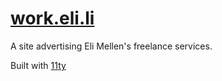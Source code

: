 # [work.eli.li](https://work.eli.li)

A site advertising Eli Mellen's freelance services.

Built with [11ty](https://www.11ty.io/)